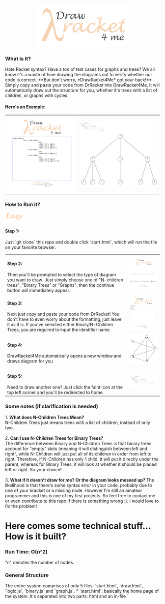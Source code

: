 <h3 align = "center">
<img src = "images/logo2.png" width = "300px">
</h3>

<h3> What is it? </h3>
Hate Racket syntax? Have a ton of test cases for graphs and trees? 
We all know it's a waste of time drawing the diagrams out to verify whether our code is correct. 
**But don't worry, *DrawRacket4Me* got your back!**<br>
Simply copy and paste your code from DrRacket into DrawRacket4Me, it will automatically draw out the structure for you, whether it's trees with a list of children, or graphs with cycles. <br>

<h4> Here's an Example:</h4>
<table>
<tr>
<td> <img src = "images/demo_code1.PNG" width = "350px"></td> <td> <img src = "images/demo_tree1.PNG" width = "400px"> </td>
</tr>
</table>

<h3> How to Run it? </h3>
<img src = "images/easy.png" width = "60px">
<h4> Step 1:</h4>
Just `git clone` this repo and double click `start.html`, which will run the file on your favorite browser.
<table>
<tr>
<td width = "380px"> <h4> Step 2: </h4> Then you'll be prompted to select the type of diagram you want to draw. Just simply choose one of "N-children trees", "Binary Trees" or "Graphs", then the continue button will immediately appear.<br>
</td>
<td><img src = "images/demo_1.PNG" width = "400px"></td>
</tr>
<tr>
<td width = "380px"> <h4> Step 3: </h4> Next just copy and paste your code from DrRacket! You don't have to even worry about the formatting, just leave it as it is. If you've selected either Binary/N-Children Trees, you are required to input the identifier name. <br> </td>
<td><img src = "images/demo_2.PNG" width = "400px"></td>
</tr>
<tr>
<td width = "380px"> <h4> Step 4: </h4> DrawRacket4Me automatically opens a new window and draws diagram for you<br> </td>
<td><img src = "images/demo_3.PNG" width = "400px"></td>
</tr>
<tr>
<td width = "380px"> <h4> Step 5: </h4> Need to draw another one? Just click the faint icon at the top left corner and you'll be redirected to home.<br></td>
<td><img src = "images/demo_5.PNG" width = "400px"></td>
</tr>
</table>

<h3> Some notes (if clarification is needed) </h3>
1. <strong> What does N-Children Trees Mean? </strong> <br>
   N-Children Trees just means trees with a list of children, instead of only two. <br> <br>
2. <strong> Can I use N-Children Trees for Binary Trees? </strong> <br> The difference between Binary and N-Children Trees is that binary trees account for "empty" slots (meaning it will distinguish between left and right", while N-Children will just put all of its children in order from left to right. Therefore, if N-Children has only 1 child, it will put it directly under the parent, whereas for Binary Trees, it will look at whether it should be placed left or right. So your choice! <br> <br>
3. <strong> What if it doesn't draw for me? Or the diagram looks messed up? </strong> The likelihood is that there's some syntax error in your code, probably due to one of your bracket or a missing node. However I'm still an amateur programmer and this is one of my first projects. So feel free to contact me or even contribute to this repo if there is something wrong :). I would love to fix the problem!

<h1> Here comes some technical stuff... How is it built? </h1>
<h3>Run Time: O(n^2) </h3>
"n" denotes the number of nodes.

<h3> General Structure </h3>
The entire system comprises of only 5 files: `start.html`, `draw.html`, `logic.js`, `binary.js` and `graph.js`.
* `start.html`: basically the home page of the system. It's separated into two parts: html and an in-file `<script>`. The javascript included in this file does not contribute to the logic, only the UI. Shortly put, it basically makes DrawRacket4Me look pretty.
* `draw.html`: the entire page is pretty much an html5 canvas, with a logo that redirect back to `start.html`. It also has an in-file `<script>`, which calls functions from `logic.js`, `binary.js` or `graph.js`. 
* `logic.js`, `binary.js`, `graph.js`: you can look at these three files as the brain of the system. They include functions that parse through your racket code then design and draw the desired diagram for you.

<h3> Logic/Algorithm </h3>
1. **N-Children Trees** `logic.js`
   - Parsing:
      - Parsing process is separated into 5 stages:
      ```javascript
      var ProgressStage = {
        OPENBRACKET: 1, 
        CONSTRUCTOR: 2,
        IDENTIFIER: 3, 
        ARGUMENTS: 4, 
        CLOSEBRACKET: 5 
      }
      ```
      - Function `process(block, identity)` loops through every character of block, which is the code user has entered and determines which stage we should head to. For example, when we hit an open bracket, we need to immediately go to CONSTRUCTOR, because either "list" or "make" should follow. "Identity" is the identifier name, and is used to verify the syntax of user's Racket code.
      - While parsing, the function also collects useful information, which includes: data of each node, which layer the node is at and the node's path. Root has a path of "0"; the first child of root has a path of "00"; the third child of the second child of root has a path of "021". The benefit of this denotation is that we can easily deduce the path of a node's closest sibling and parent. For example, if a node's path is "03251", we know its parent has to be "0325"; its older sibling has to be "03250" and its younger sibling has to be "03256". This information is essential in locating where the node is. <br>
         - **How do we find layer and path?** <br>
            - We know that whenever we hit a `(list)` constructor, a new layer from the current layer has been opened. Let our current path be denoted `path[]`, then the very next node we are processing would have a path of `path.push(0)`, because it has to be the first child of the node we have just gone past by. <br>
            - Layers would keep opening until a closing bracket is hit, which means the node we have just processed is a leaf child (since it does not open a new list of children anymore). This implies that if the next non-space/newline character is an open bracket, we should head to CONSTRUCTOR and expect a `make-node`. This would be the previous node's sibling and its path would simply be `path[path.length-1] += 1'`, as forementioned. However what if the next character is also a close bracket? <br>
            - Here's the trick. The first open bracket will always be for constructing the actual node and the next one will always be for opening a new list. Since close brackets need to match up with open brackets, this means every odd index (starting from 1) of closing brackets would be closing a `make-node` while every even index of closing brackets would be closing a list, aka a layer. Now, if we know when the layer has been closed, we know everything because we can just `path.pop()` until the desired layer has been reached. <br>
            - When we reach the desired layer, our path at that type would simply be the node's closest, older sibling, and just as forementioned, we can get the current node's path. <br>
      - All of this useful information is stored in the `arguments[]` array. We then simply do some clean up of the information and stores it in a new `info[]` array, and pass the new array to `getSibling (info)`.
  - Get Coordinates:
      - **Feeding/Preparing the array:** This step makes our x-y coordinates calculation much easier. After preparation, for an arbitrary node, denoted `info[i]` looks like: `info[i][0]` contains the node's actual data, `info[i][1]` is node's path as string, `info[i][2]` stores the # of siblings for this node, `info[i][3]` is the width of the window this node should occupy which is yet to be calculated, `info[i][4]` is node's x-coordinate yet to be calculated and `info[i][5]` is the y-coordinate yet to be calculated. Now, for our root node `info[0]`, we know it occupies the entire window's width; its x-coordinate should be right in the middle (`window.innerWidth/2`) and we can set the y-coordinate to be an arbitrary value that looks good.
      - **Calculating the coordinates:** There are three cases:
         1. Current node has a `path.length` of previous node's `path.length + 1`. This implies this node is previous node's child. Recall that for the previous node, we would have the following information: its data; its path; its number of siblings the width of window it occupies; its x-coordinate and its y-coordinate, and for the current node, we know: its data; its path and its number of siblings. Thus to get the current node's x-coordinate, we simply get previous node's occupy width and divide it by current node's number of siblings. This is the new occupy width of our current node, and its x coordinate would simply be the at the middle of our first "chunk", which is expressed as new_x:
         ```javascript 
            var siblings = info[i][2];
            var index = parseInt(info[i][1].charAt(info[i][1].length-1));
            var layer = (info[i][1].length + 1)/2 - 1;
            var width = info[i-1][3];
            var x_coordinate = info[i-1][4];
            var occupy_width = width/siblings;

            var new_x = x_coordinate + (index - siblings/2 + 0.5)*occupy_width;
         ```
         2. Current node has the same `path.length` as the previous node. This implies that this node is previous node's sibling. To get its x-coordinate, we add a "width" to the previous node's x-coordinate.
         3. Neither! We must find one if the node's siblings (if we do a nested loop from index 0, we will always find the current node's oldest sibling). Just like the previous case, instead of adding 1x width, we add Nx width, where N is basically "how young" this node is relative to the oldest sibling (which has an N of 0).
      - All of this is then stored in the `info[]` array, which is then passed to `drawTree (info)`.
   - Draw diagram:
      - Drawing the lines: we must do this before drawing our circles (nodes) because the lines will overlap the circles and look ugly. Lines are always draw from the parent to its children. Thus for each node, we simply find its parent and draws it from the x,y coordinate of the parent to itself. To make the algorithm faster, we can test whether the parent is right before the current node, which decreases the amount of double looping needed. <br>
      - Drawing the nodes: basically using canvas to draw a circle, `filleStyle = "white"`. <br>
      - Putting down the data: gets the "letters" from our `info[]` and fills it onto the nodes. <br>
   - **AND THAT'S ALL FOR N-CHILDREN TREES!**

=======
      
   - **AND THAT'S ALL FOR N-CHILDREN TREES!**
<br>
2. **Binary Trees** `binary.js`
   - Parsing:
      - Follows similar steps to how we would parse an N-Children Tree. However what's different this time is that instead of storing the path in the arguments while parsing, we process the path after all the arguments have been collected. The reason for doing so is that the concept of a binary tree and an N-Children tree is slightly different (read more on it in "notes" section). A typical racket code for a binary tree with a root and right child looks like `(make-node a empty (make-node b empty empty))`. It could also look like `(make-node a 1 empty (make-node b 2 empty empty))`. Thus unlike N-Children trees, "empty" could be seen as a constructor, but without an opening bracket. Therefore there's no way of us knowing whether the character we are processing at the moment belongs to the data (e.g. "a", or the key-value pair "a, 1") or signifies that it's an empty node (unless we set an accumulator but that's messy). So here's my strategy:
      - We parse through the racket code and collect every single argument just like we would do in N-Children trees, where whenever we hit a space, we place a "," and adds the character to the current argument, until we hit an opening bracket; then we add the rest of the arguments to a new array. For example if we have `(make-node a 1 empty (make-node b 2 empty empty))`, our `arguments[]` would look like `arguments[0] = "a,1,empty"`, `arguments[1] = "b,2,empty,empty"`. 
      - Here's an important case to consider: `(make-node a (make-node b (make-node c empty empty) empty) empty)`; our `arguments[]` would look like: `arguments[0] = "a"`, `arguments[1] = "b"`, `arguments[2] = "c,empty,empty"`, `arguments[3] = "empty"` and `arguments[4] = "empty"`. We will come back to this one later.
   - Processing the arguments:
      - This is the stage where we get the path of each node. Since we are reusing our drawing strategy from N-Children trees, our denotation for the paths has to be the same. The difference here is "empty" would be treated as a child. So even if a node has no siblings, if it were to be placed on the right side, it would have an index of "1". 
      - The thing to remember here is when we are looping through each argument, we are actually finding the path for the next node. For example if the current argument we are processing has no "empty" string, we know that the very next node has to be its child, placed at the left. Then clearly there emerge 3 cases:
         1. No "empty": <br>
            As forementioned, the very next node is the left child so we append "0" to the path.
         2. One "empty": <br>
            This means the very next node would be likely be the right child. However going back to our important case, we see that there exist 2 edge cases. One of them been that the entire argument itself == "empty" and the second one is that the very next argument also == "empty". So in our first edge case (where the very next argument is a filled node), we need to set a counter++, because the very next argument would need to find the closest node, while deducting the counter by 1, that has no "empty" and the counter == 0, which would be its parent. We then append "1" to it because it has to be a right child. Here's the code:
            ```javascript
             else if (countEmpty == 1){
               //the next node is the right child unless it's completely empty

               if(node == "empty"){
                 //meaning the right side of arguments[i-1] is empty (filled); 
                 //thus the very next argument has to find the first element
                 //with 0 empty while count == 0;
                 if(next == "empty"){
                   count++;
                   continue;
                 }else{
                   var tmp = count;
                   for (var j = i-1; j >= 0; j--){
                     var prev = arguments[j];
                     var countEmptyII = (prev.match(/empty/g)  || []).length;
                     if(countEmptyII == 0){
                         if (count == 0){
                           path[i+1] = info[j][1] + ",1";
                           info[i+1] = new Array(next, path[i+1], 2, 
                           window.innerWidth, window.innerWidth, window.innerHeight);
                           arguments[j] = arguments[j] + ",empty";
                           console.log(arguments[j]);
                           count = tmp;
                           break;
                         }else{
                           count--;
                         }
                     }
                   }
                 }
               }
              ```
           If the next argument is also empty, we add1 to the counter and continue.
        3. Two "empty": <br>
           This just means that this node is a leaf node. Thus the path for the very next argument, we need to do the same as the previous case and find the right parent by manipulating the counter. The reason we set a "tmp" to the counter is that we don't want to lose our "count" everytime we have to go back.
     - After this process, we would have our path, which has the exact same denotation as what we had for Binary Trees.
  - Then getting the x,y coordinate and drawing the actual tree becomes a piece of cake; we are just reusing the same code as what we had before! <br>
  
3. **Graphs** `graph.js`
   - Parsing
      - The parsing process for graphs are A LOT easier than trees, because the only constructor it has is "(list)", and the brackets for every single graph have the same formatting. Here's a clearer explanation:
      ```javascript
      /*
         There are two types of constructing a graph:
         '((A (B C D))
           (B (E F G))
           (C (D B E))) ... or

         (list (list A (list B C D))
               (list B (list E F G))
               (list C (list D B E)))

         Note that graph always opens with 1 extra bracket. The brackets
         in the middle come in 2 pairs, and each node has 2 pairs.
      */
      ```
      - The only 2 stages we ever needed were OPENBRACKET and ARGUMENTS, because CLOSEBRACKETS come in pair with OPENBRACKET, and we can only open the brackets in one particular way for graphs. We don't need identifiers or constructors because there is none, and the only constructor is "list".
      - This way we can easily store all of our arguments in a `arguments[]`. In the example above, our `arguments[]` would look like: `arguments[0] = [A, B, C, D]`, `arguments[1] = [B, E, F, G]` etc. Moreover, we know that the first element of each arguments is the origin node, whereas the rest is the destination node from this one particular origin node.
   - Getting the Coordinates
      - Getting the coordinates for each node is also super easy for graphs because it honestly doesn't matter where we place the circles. As long as all the path are correct, it would be fine. However, to make our lives simpler, we choose to place the nodes in a circle (so 3 nodes form a triangle, 5 nodes form a pentagon etc.), which is very easy to calculate with basic trig.
   - Drawing the Graph
      - Drawing the lines, the nodes and filling in the data are very simple. However the difficult thing is drawing arrows. The simplest we can make thie problem be is to have the arrowhead as a triangle and rotate it, then drawing the arrowhead ON the circumference of our circles. There contain 2 problems: at which angle, and at what coordinates should we draw the arrowhead? To get the angle, we need our destination x-y coordinates and our origin x-y coordinates, then use arctan to find the angle in radians, called theta. However a more important angle would be phi, which is `Math.abs(theta)`. By using basic trig and knowing which quadrant we are in (which can be deduced from whether the destination x-y coordinates are greater or less than the origin x-y coordinates), we can find the desired information. The rest is all math but here's a snippet of the code:
      ```javascript
      \\example on how to get the coordinates at which we draw the arrows
      else if (desty > starty && destx < startx){
        destx = destx + CIRCLE_RADIUS*Math.cos(phi);
        desty = desty - CIRCLE_RADIUS*Math.sin(phi);
      }
      \\example on at which angle we should rotate the arrow by
      else if (desty > starty && destx < startx){
        destx = destx + CIRCLE_RADIUS*Math.cos(phi);
        desty = desty - CIRCLE_RADIUS*Math.sin(phi);
        phi = Math.PI + (Math.PI/2 - phi);
      }
      ```
   - **AND THAT'S IT FOR GRAPHS!**
   
----
**NOTE**: This had been a fun project for me over the winter break after my 1A term as a CS student at Waterloo. I'm messing around with javascript and coming up with a super ratchet but entertaining solution. There're definitely way faster and way better solutions out there and if you found any bugs/errors or if you have a completely better way of dealing with this, please feel free to contact/make pull requests! :D

